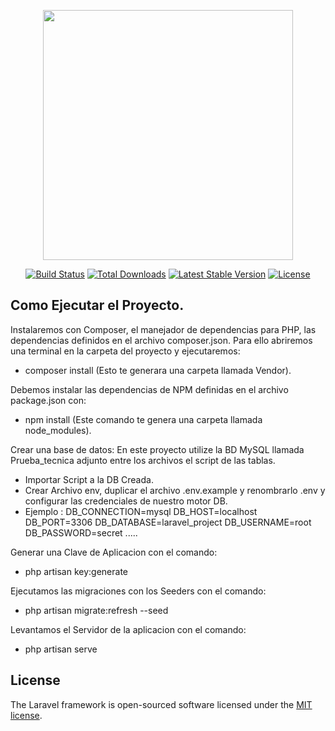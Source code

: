 <p align="center"><a href="https://laravel.com" target="_blank"><img src="https://raw.githubusercontent.com/laravel/art/master/logo-lockup/5%20SVG/2%20CMYK/1%20Full%20Color/laravel-logolockup-cmyk-red.svg" width="400"></a></p>

<p align="center">
<a href="https://travis-ci.org/laravel/framework"><img src="https://travis-ci.org/laravel/framework.svg" alt="Build Status"></a>
<a href="https://packagist.org/packages/laravel/framework"><img src="https://poser.pugx.org/laravel/framework/d/total.svg" alt="Total Downloads"></a>
<a href="https://packagist.org/packages/laravel/framework"><img src="https://poser.pugx.org/laravel/framework/v/stable.svg" alt="Latest Stable Version"></a>
<a href="https://packagist.org/packages/laravel/framework"><img src="https://poser.pugx.org/laravel/framework/license.svg" alt="License"></a>
</p>

## Como Ejecutar el Proyecto.

Instalaremos con Composer, el manejador de dependencias para PHP, las dependencias definidos en el archivo composer.json. Para ello abriremos una terminal en la carpeta del proyecto y ejecutaremos:


- composer install (Esto te generara una carpeta llamada Vendor).

Debemos instalar las dependencias de NPM definidas en el archivo package.json con:
- npm install (Este comando te genera una carpeta llamada node_modules).

Crear una base de datos: En este proyecto utilize la BD MySQL llamada Prueba_tecnica adjunto entre los archivos el script de las tablas.

- Importar Script a la DB Creada.
- Crear Archivo env, duplicar el archivo .env.example y renombrarlo .env y configurar las credenciales de nuestro motor DB.
-  Ejemplo :
        DB_CONNECTION=mysql
        DB_HOST=localhost
        DB_PORT=3306
        DB_DATABASE=laravel_project
        DB_USERNAME=root
        DB_PASSWORD=secret
        .....

Generar una Clave de Aplicacion con el comando: 
- php artisan key:generate

Ejecutamos las migraciones con los Seeders con el comando: 
- php artisan migrate:refresh --seed 

Levantamos el Servidor de la aplicacion con el comando:
- php artisan serve

## License

The Laravel framework is open-sourced software licensed under the [MIT license](https://opensource.org/licenses/MIT).

